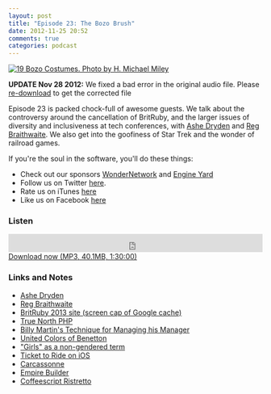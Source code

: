 ```yaml
---
layout: post
title: "Episode 23: The Bozo Brush"
date: 2012-11-25 20:52
comments: true
categories: podcast
---
```


[![19 Bozo Costumes. Photo by H. Michael Miley](http://farm9.staticflickr.com/8472/8088535219_acc95ce9a8_z.jpg)](http://www.flickr.com/photos/mike_miley/8088535219 "19 Bozo Costumes. H. Michael Miley")

**UPDATE Nov 28 2012:** We fixed a bad error in the original audio file. Please [re-download](http://devhell.s3.amazonaws.com/ep23-64mono.mp3) to get the corrected file

Episode 23 is packed chock-full of awesome guests. We talk about the controversy around the cancellation of BritRuby, and the larger issues of diversity and inclusiveness at tech conferences, with [Ashe Dryden](http://ashedryden.com/) and [Reg Braithwaite](http://braythwayt.com/). We also get into the goofiness of Star Trek and the wonder of railroad games.

If you're the soul in the software, you'll do these things:

* Check out our sponsors [WonderNetwork](https://wondernetwork.com/) and [Engine Yard](http://www.engineyard.com/)
* Follow us on Twitter [here](https://twitter.com/dev_hell).
* Rate us on iTunes [here](http://itunes.apple.com/us/podcast/dev-hell/id489840699)
* Like us on Facebook [here](https://www.facebook.com/devhellpodcast)

### Listen

<iframe frameborder="0" height="36px" scrolling="no" seamless src="https://simplecast.com/e/35280?style=dark" width="100%"></iframe>
<a href="http://audio.simplecast.com/35280.mp3" rel="enclosure">Download now (MP3, 40.1MB, 1:30:00)</a>

### Links and Notes

* [Ashe Dryden](http://ashedryden.com/)
* [Reg Braithwaite](http://braythwayt.com/)
* [BritRuby 2013 site (screen cap of Google cache)](http://gim.ie/_VK9)
* [True North PHP](http://truenorthphp.ca/)
* [Billy Martin's Technique for Managing his Manager](http://weblog.raganwald.com/2008/01/billy-martins-technique-for-managing.html)
* [United Colors of Benetton](http://www.benetton.com/us/)
* ["Girls" as a non-gendered term](http://www.etymonline.com/index.php?term=girl)
* [Ticket to Ride on iOS](https://itunes.apple.com/us/app/ticket-to-ride/id432504470?mt=8)
* [Carcassonne](http://boardgamegeek.com/boardgame/822/carcassonne)
* [Empire Builder](http://en.wikipedia.org/wiki/Empire_Builder_%28board_game%29)
* [Coffeescript Ristretto](https://leanpub.com/coffeescript-ristretto)